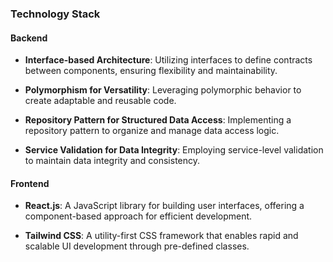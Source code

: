 ### Technology Stack

#### Backend

- **Interface-based Architecture**: Utilizing interfaces to define contracts between components, ensuring flexibility and maintainability.
  
- **Polymorphism for Versatility**: Leveraging polymorphic behavior to create adaptable and reusable code.
  
- **Repository Pattern for Structured Data Access**: Implementing a repository pattern to organize and manage data access logic.
  
- **Service Validation for Data Integrity**: Employing service-level validation to maintain data integrity and consistency.

#### Frontend

- **React.js**: A JavaScript library for building user interfaces, offering a component-based approach for efficient development.
  
- **Tailwind CSS**: A utility-first CSS framework that enables rapid and scalable UI development through pre-defined classes.
